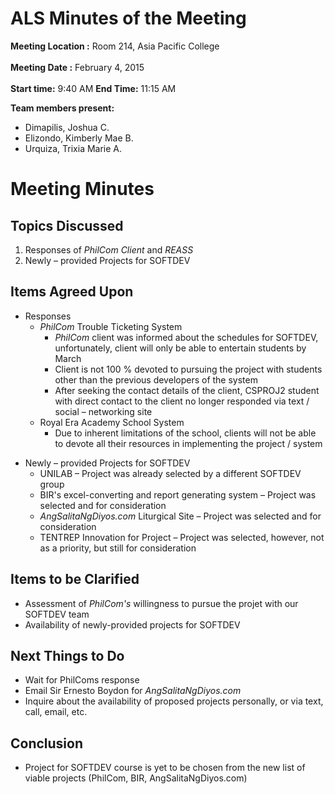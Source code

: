 # ALS Minutes of the Meeting #

**Meeting Location :** Room 214, Asia Pacific College <br> <br>
<b>Meeting  Date :</b> February 4, 2015 <br> <br>
<b>Start time:</b> 9:40 AM <b>End Time:</b> 11:15 AM <br>

<b>Team members present:</b>
<ul><li>Dimapilis, Joshua C.<br>
</li><li>Elizondo, Kimberly Mae B.<br>
</li><li>Urquiza, Trixia Marie A.</li></ul>


<h1>Meeting Minutes</h1>

<h2>Topics Discussed</h2>

<ol><li>Responses of <i>PhilCom Client</i> and <i>REASS</i>
</li><li>Newly – provided Projects for SOFTDEV</li></ol>

<h2>Items Agreed Upon</h2>

<ul><li>Responses<br>
<ul><li><i>PhilCom</i> Trouble Ticketing System<br>
<ul><li><i>PhilCom</i> client was informed about the schedules for SOFTDEV, unfortunately, client will only be able to entertain students by March<br>
</li><li>Client is not 100 % devoted to pursuing the project with students other than the previous developers of the system<br>
</li><li>After seeking the contact details of the client, CSPROJ2 student with direct contact to the client no longer responded via text / social – networking site<br>
</li></ul></li><li>Royal Era Academy School System<br>
<ul><li>Due to inherent limitations of the school, clients will not be able to devote all their resources in implementing the project / system</li></ul></li></ul></li></ul>

<ul><li>Newly – provided Projects for SOFTDEV<br>
<ul><li>UNILAB – Project was already selected by a different SOFTDEV group<br>
</li><li>BIR's excel-converting and report generating system – Project was selected and for consideration<br>
</li><li><i>AngSalitaNgDiyos.com</i> Liturgical Site – Project was selected and for consideration<br>
</li><li>TENTREP Innovation for Project – Project was selected, however, not as a priority, but still for consideration</li></ul></li></ul>

<h2>Items to be Clarified</h2>

<ul><li>Assessment of <i>PhilCom's</i> willingness to pursue the projet with our SOFTDEV team<br>
</li><li>Availability of newly-provided projects for SOFTDEV</li></ul>

<h2>Next Things to Do</h2>

<ul><li>Wait for PhilComs response<br>
</li><li>Email Sir Ernesto Boydon for <i>AngSalitaNgDiyos.com</i>
</li><li>Inquire about the availability of proposed projects personally, or via text, call, email, etc.</li></ul>

<h2>Conclusion</h2>

<ul><li>Project for SOFTDEV course is yet to be chosen from the new list of viable projects (PhilCom, BIR, AngSalitaNgDiyos.com)